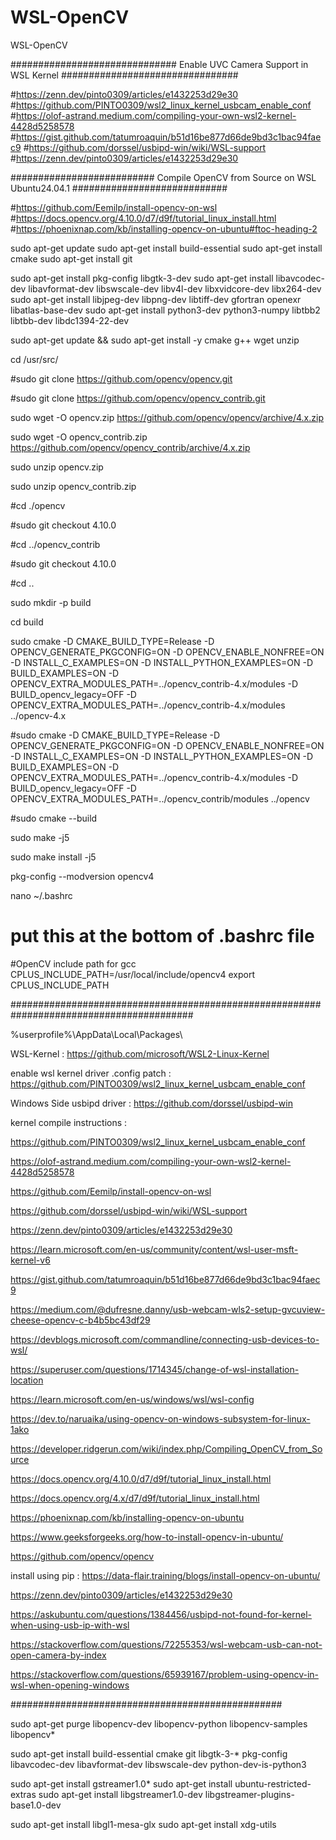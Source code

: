 # WSL-OpenCV
WSL-OpenCV

############################## Enable UVC Camera Support in WSL Kernel ################################

#https://zenn.dev/pinto0309/articles/e1432253d29e30
#https://github.com/PINTO0309/wsl2_linux_kernel_usbcam_enable_conf
#https://olof-astrand.medium.com/compiling-your-own-wsl2-kernel-4428d5258578
#https://gist.github.com/tatumroaquin/b51d16be877d66de9bd3c1bac94faec9
#https://github.com/dorssel/usbipd-win/wiki/WSL-support
#https://zenn.dev/pinto0309/articles/e1432253d29e30



########################## Compile OpenCV from Source on WSL Ubuntu24.04.1 ############################

#https://github.com/Eemilp/install-opencv-on-wsl
#https://docs.opencv.org/4.10.0/d7/d9f/tutorial_linux_install.html
#https://phoenixnap.com/kb/installing-opencv-on-ubuntu#ftoc-heading-2

sudo apt-get update
sudo apt-get install build-essential
sudo apt-get install cmake
sudo apt-get install git

sudo apt-get install pkg-config libgtk-3-dev
sudo apt-get install libavcodec-dev libavformat-dev libswscale-dev libv4l-dev libxvidcore-dev libx264-dev
sudo apt-get install libjpeg-dev libpng-dev libtiff-dev gfortran openexr libatlas-base-dev
sudo apt-get install python3-dev python3-numpy libtbb2 libtbb-dev libdc1394-22-dev

sudo apt-get update && sudo apt-get install -y cmake g++ wget unzip

cd /usr/src/

#sudo git clone https://github.com/opencv/opencv.git

#sudo git clone https://github.com/opencv/opencv_contrib.git

sudo wget -O opencv.zip https://github.com/opencv/opencv/archive/4.x.zip

sudo wget -O opencv_contrib.zip https://github.com/opencv/opencv_contrib/archive/4.x.zip

sudo unzip opencv.zip

sudo unzip opencv_contrib.zip

#cd ./opencv

#sudo git checkout 4.10.0

#cd ../opencv_contrib

#sudo git checkout 4.10.0

#cd ..

sudo mkdir -p build

cd build

sudo cmake -D CMAKE_BUILD_TYPE=Release -D OPENCV_GENERATE_PKGCONFIG=ON -D OPENCV_ENABLE_NONFREE=ON -D INSTALL_C_EXAMPLES=ON -D INSTALL_PYTHON_EXAMPLES=ON -D BUILD_EXAMPLES=ON -D OPENCV_EXTRA_MODULES_PATH=../opencv_contrib-4.x/modules -D BUILD_opencv_legacy=OFF  -D OPENCV_EXTRA_MODULES_PATH=../opencv_contrib-4.x/modules ../opencv-4.x

#sudo cmake -D CMAKE_BUILD_TYPE=Release -D OPENCV_GENERATE_PKGCONFIG=ON -D OPENCV_ENABLE_NONFREE=ON -D INSTALL_C_EXAMPLES=ON -D INSTALL_PYTHON_EXAMPLES=ON -D BUILD_EXAMPLES=ON -D OPENCV_EXTRA_MODULES_PATH=../opencv_contrib-4.x/modules -D BUILD_opencv_legacy=OFF  -D OPENCV_EXTRA_MODULES_PATH=../opencv_contrib/modules ../opencv

#sudo cmake --build

sudo make -j5

sudo make install -j5

pkg-config --modversion opencv4

nano ~/.bashrc

# put this at the bottom of .bashrc file

#OpenCV include path for gcc
CPLUS_INCLUDE_PATH=/usr/local/include/opencv4
export CPLUS_INCLUDE_PATH


#########################################################################################

%userprofile%\AppData\Local\Packages\

WSL-Kernel : https://github.com/microsoft/WSL2-Linux-Kernel

enable wsl kernel driver .config patch : https://github.com/PINTO0309/wsl2_linux_kernel_usbcam_enable_conf

Windows Side usbipd driver : https://github.com/dorssel/usbipd-win

kernel compile instructions :

https://github.com/PINTO0309/wsl2_linux_kernel_usbcam_enable_conf

https://olof-astrand.medium.com/compiling-your-own-wsl2-kernel-4428d5258578

https://github.com/Eemilp/install-opencv-on-wsl

https://github.com/dorssel/usbipd-win/wiki/WSL-support

https://zenn.dev/pinto0309/articles/e1432253d29e30

https://learn.microsoft.com/en-us/community/content/wsl-user-msft-kernel-v6

https://gist.github.com/tatumroaquin/b51d16be877d66de9bd3c1bac94faec9

https://medium.com/@dufresne.danny/usb-webcam-wls2-setup-gvcuview-cheese-opencv-c-b4b5bc43df29

https://devblogs.microsoft.com/commandline/connecting-usb-devices-to-wsl/


https://superuser.com/questions/1714345/change-of-wsl-installation-location

https://learn.microsoft.com/en-us/windows/wsl/wsl-config

https://dev.to/naruaika/using-opencv-on-windows-subsystem-for-linux-1ako


https://developer.ridgerun.com/wiki/index.php/Compiling_OpenCV_from_Source

https://docs.opencv.org/4.10.0/d7/d9f/tutorial_linux_install.html

https://docs.opencv.org/4.x/d7/d9f/tutorial_linux_install.html

https://phoenixnap.com/kb/installing-opencv-on-ubuntu

https://www.geeksforgeeks.org/how-to-install-opencv-in-ubuntu/


https://github.com/opencv/opencv

install using pip : https://data-flair.training/blogs/install-opencv-on-ubuntu/

https://zenn.dev/pinto0309/articles/e1432253d29e30

https://askubuntu.com/questions/1384456/usbipd-not-found-for-kernel-when-using-usb-ip-with-wsl

https://stackoverflow.com/questions/72255353/wsl-webcam-usb-can-not-open-camera-by-index

https://stackoverflow.com/questions/65939167/problem-using-opencv-in-wsl-when-opening-windows

#################################################

sudo apt-get purge libopencv-dev libopencv-python libopencv-samples libopencv*

sudo apt-get install build-essential cmake git libgtk-3-* pkg-config libavcodec-dev libavformat-dev libswscale-dev python-dev-is-python3

sudo apt-get install gstreamer1.0*
sudo apt-get install ubuntu-restricted-extras
sudo apt-get install libgstreamer1.0-dev libgstreamer-plugins-base1.0-dev

sudo apt-get install libgl1-mesa-glx
sudo apt-get install xdg-utils



